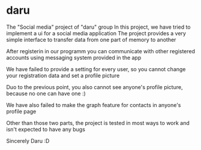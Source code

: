 # daru
The "Social media" project of "daru" group
In this project, we have tried to implement a ui for a social media application
The project provides a very simple interface to transfer data from one part of memory to another

After registerin in our programm you can communicate with other registered accounts using messaging system provided in the app

We have failed to provide a setting for every user, so you cannot change your registration data and set a profile picture

Duo to the previous point, you also cannot see anyone's profile picture, because no one can have one :)

We have also failed to make the graph feature for contacts in anyone's profile page

Other than those two parts, the project is tested in most ways to work and isn't expected to have any bugs

Sincerely
Daru :D

